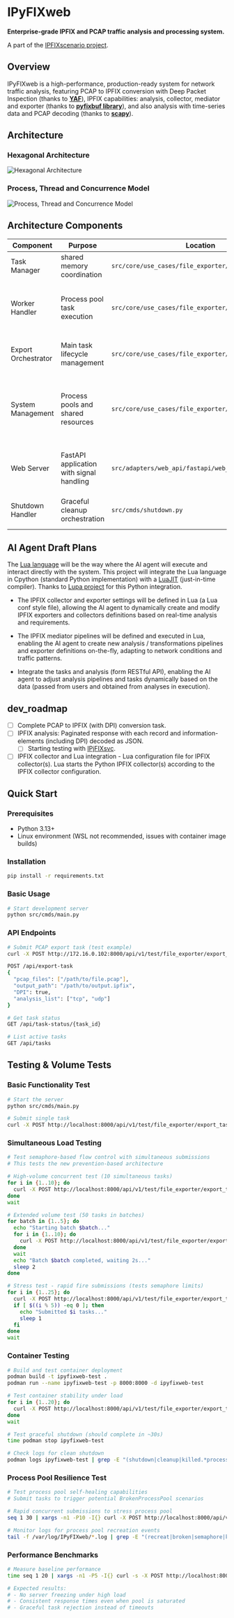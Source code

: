 # IPyFIXweb

**Enterprise-grade IPFIX and PCAP traffic analysis and processing system.**

A part of the [IPFIXscenario project](https://github.com/mesbrj/IPFIXscenario).

## Overview

IPyFIXweb is a high-performance, production-ready system for network traffic analysis, featuring PCAP to IPFIX conversion with Deep Packet Inspection (thanks to [**YAF**](https://tools.netsa.cert.org/yaf/index.html)), IPFIX capabilities: analysis, collector, mediator and exporter (thanks to [**pyfixbuf library**](https://tools.netsa.cert.org/pyfixbuf/doc/index.html)), and also analysis with time-series data and PCAP decoding (thanks to [**scapy**](https://scapy.net/)).

## Architecture

### Hexagonal Architecture

![Hexagonal Architecture](docs/hexagonal.png)

### Process, Thread and Concurrence Model

![Process, Thread and Concurrence Model](docs/process_threading_concurrence.png)

## Architecture Components

| Component | Purpose | Location | Key Features |
|-----------|---------|----------|--------------|
| Task Manager | shared memory coordination | `src/core/use_cases/file_exporter/task_manager.py` | Slot management, cleanup |
| Worker Handler | Process pool task execution | `src/core/use_cases/file_exporter/worker_handler.py` | Critical shared memory validation, comprehensive exception handling |
| Export Orchestrator | Main task lifecycle management | `src/core/use_cases/file_exporter/export_task.py` | Semaphore-controlled access, timeout-based rejection |
| System Management | Process pools and shared resources | `src/core/use_cases/file_exporter/subsys_mgmt.py` | Semaphore singletons, self-healing executors, shared memory manager, selective process cleanup |
| Web Server | FastAPI application with signal handling | `src/adapters/web_api/fastapi/web_server.py` | Container-optimized shutdown, SIGTERM/SIGINT handlers |
| Shutdown Handler | Graceful cleanup orchestration | `src/cmds/shutdown.py` | Pure Python shutdown, container-friendly exit |

## AI Agent Draft Plans

The [Lua language](https://www.lua.org/) will be the way where the AI agent will execute and interact directly with the system. This project will integrate the Lua language in Cpython (standard Python implementation) with a [LuaJIT](https://luajit.org/) (just-in-time compiler). Thanks to [Lupa project](https://github.com/scoder/lupa) for this Python integration.


* The IPFIX collector and exporter settings will be defined in Lua (a Lua conf style file), allowing the AI agent to dynamically create and modify IPFIX exporters and collectors definitions based on real-time analysis and requirements.

* The IPFIX mediator pipelines will be defined and executed in Lua, enabling the AI agent to create new analysis / transformations pipelines and exporter definitions on-the-fly, adapting to network conditions and traffic patterns.

* Integrate the tasks and analysis (form RESTful API), enabling the AI agent to adjust analysis pipelines and tasks dynamically based on the data (passed from users and obtained from analyses in execution).

## dev_roadmap
- [ ] Complete PCAP to IPFIX (with DPI) conversion task.
- [ ] IPFIX analysis: Paginated response with each record and information-elements (including DPI) decoded as JSON.
  - [ ] Starting testing with [IPjFIXsvc](https://github.com/mesbrj/IPjFIXsvc).
- [ ] IPFIX collector and Lua integration - Lua configuration file for IPFIX collector(s). Lua starts the Python IPFIX collector(s) according to the IPFIX collector configuration.

## Quick Start

### Prerequisites
- Python 3.13+
- Linux environment (WSL not recommended, issues with container image builds)

### Installation
```bash
pip install -r requirements.txt
```

### Basic Usage
```bash
# Start development server
python src/cmds/main.py
```

### API Endpoints
```bash
# Submit PCAP export task (test example)
curl -X POST http://172.16.0.102:8000/api/v1/test/file_exporter/export_task

POST /api/export-task
{
  "pcap_files": ["/path/to/file.pcap"],
  "output_path": "/path/to/output.ipfix",
  "DPI": true,
  "analysis_list": ["tcp", "udp"]
}

# Get task status
GET /api/task-status/{task_id}

# List active tasks
GET /api/tasks
```
## Testing & Volume Tests

### Basic Functionality Test
```bash
# Start the server
python src/cmds/main.py

# Submit single task
curl -X POST http://localhost:8000/api/v1/test/file_exporter/export_task
```

### Simultaneous Load Testing
```bash
# Test semaphore-based flow control with simultaneous submissions
# This tests the new prevention-based architecture

# High-volume concurrent test (10 simultaneous tasks)
for i in {1..10}; do
  curl -X POST http://localhost:8000/api/v1/test/file_exporter/export_task &
done
wait

# Extended volume test (50 tasks in batches)
for batch in {1..5}; do
  echo "Starting batch $batch..."
  for i in {1..10}; do
    curl -X POST http://localhost:8000/api/v1/test/file_exporter/export_task &
  done
  wait
  echo "Batch $batch completed, waiting 2s..."
  sleep 2
done

# Stress test - rapid fire submissions (tests semaphore limits)
for i in {1..25}; do
  curl -X POST http://localhost:8000/api/v1/test/file_exporter/export_task &
  if [ $((i % 5)) -eq 0 ]; then
    echo "Submitted $i tasks..."
    sleep 1
  fi
done
wait
```

### Container Testing
```bash
# Build and test container deployment
podman build -t ipyfixweb-test .
podman run --name ipyfixweb-test -p 8000:8000 -d ipyfixweb-test

# Test container stability under load
for i in {1..20}; do
  curl -X POST http://localhost:8000/api/v1/test/file_exporter/export_task &
done
wait

# Test graceful shutdown (should complete in ~30s)
time podman stop ipyfixweb-test

# Check logs for clean shutdown
podman logs ipyfixweb-test | grep -E "(shutdown|cleanup|killed.*processes)"
```

### Process Pool Resilience Test
```bash
# Test process pool self-healing capabilities
# Submit tasks to trigger potential BrokenProcessPool scenarios

# Rapid concurrent submissions to stress process pool
seq 1 30 | xargs -n1 -P10 -I{} curl -X POST http://localhost:8000/api/v1/test/file_exporter/export_task

# Monitor logs for process pool recreation events
tail -f /var/log/IPyFIXweb/*.log | grep -E "(recreat|broken|semaphore|killed.*process)"
```

### Performance Benchmarks
```bash
# Measure baseline performance
time seq 1 20 | xargs -n1 -P5 -I{} curl -s -X POST http://localhost:8000/api/v1/test/file_exporter/export_task

# Expected results:
# - No server freezing under high load
# - Consistent response times even when pool is saturated
# - Graceful task rejection instead of timeouts
```
